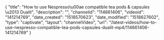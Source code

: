 {
    "title": "How to use Nespresso\u00ae compatible tea pods & capsules \u2013 Dualit",
    "description": "",
    "channelid": "114661406",
    "videoid": "141214769",
    "date_created": "1518570623",
    "date_modified": "1518627602",
    "type": "captivate",
    "layout": "channelVideo",
    "url": "\/latest-videos\/how-to-use-nespresso-compatible-tea-pods-capsules-dualit-mp4\/114661406-141214769"
}